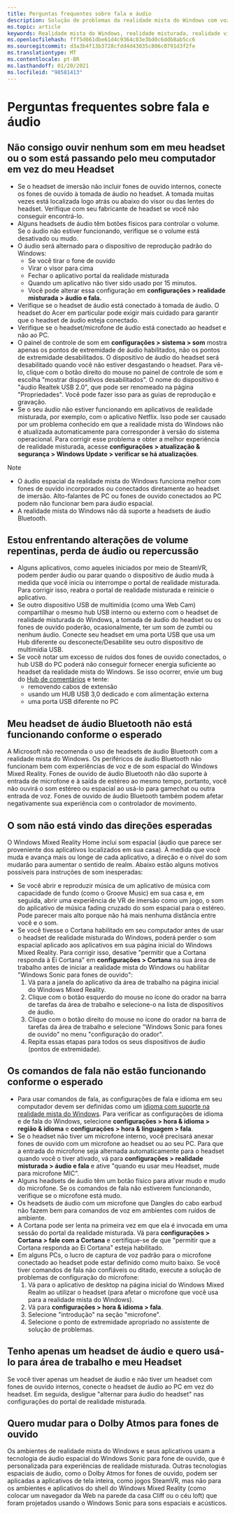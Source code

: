 ```yaml
---
title: Perguntas frequentes sobre fala e áudio
description: Solução de problemas da realidade mista do Windows com voz e áudio que vai além da nossa documentação de suporte padrão do consumidor.
ms.topic: article
keywords: Realidade mista do Windows, realidade misturada, realidade virtual, VR, Sr, solução de problemas, erros, ajuda, suporte, problemas de áudio, problemas de fala
ms.openlocfilehash: fff5d661dbe61d4c9364c83e3bd0c6ddb8ab5cc6
ms.sourcegitcommit: d3a3b4f13b3728cfdd4d43035c806c0791d3f2fe
ms.translationtype: MT
ms.contentlocale: pt-BR
ms.lasthandoff: 01/20/2021
ms.locfileid: "98581413"
---
```

# <a name="speech-and-audio-faqs"></a>Perguntas frequentes sobre fala e áudio

## <a name="i-cant-hear-any-sound-in-my-headset-or-sound-is-playing-through-my-computer-instead-of-my-headset"></a>Não consigo ouvir nenhum som em meu headset ou o som está passando pelo meu computador em vez do meu Headset

* Se o headset de imersão não incluir fones de ouvido internos, conecte os fones de ouvido à tomada de áudio no headset. A tomada muitas vezes está localizada logo atrás ou abaixo do visor ou das lentes do headset. Verifique com seu fabricante de headset se você não conseguir encontrá-lo.
* Alguns headsets de áudio têm botões físicos para controlar o volume. Se o áudio não estiver funcionando, verifique se o volume está desativado ou mudo.
* O áudio será alternado para o dispositivo de reprodução padrão do Windows: 
    * Se você tirar o fone de ouvido
    * Virar o visor para cima
    * Fechar o aplicativo portal da realidade misturada
    * Quando um aplicativo não tiver sido usado por 15 minutos. 
    * Você pode alterar essa configuração em **configurações > realidade misturada > áudio e fala.**
* Verifique se o headset de áudio está conectado à tomada de áudio. O headset do Acer em particular pode exigir mais cuidado para garantir que o headset de áudio esteja conectado.
* Verifique se o headset/microfone de áudio está conectado ao headset e não ao PC.
* O painel de controle de som em **configurações > sistema > som** mostra apenas os pontos de extremidade de áudio habilitados, não os pontos de extremidade desabilitados. O dispositivo de áudio do headset será desabilitado quando você não estiver desgastando o headset. Para vê-lo, clique com o botão direito do mouse no painel de controle de som e escolha "mostrar dispositivos desabilitados". O nome do dispositivo é "áudio Realtek USB 2.0", que pode ser renomeado na página "Propriedades". Você pode fazer isso para as guias de reprodução e gravação.
* Se o seu áudio não estiver funcionando em aplicativos de realidade misturada, por exemplo, com o aplicativo Netflix. Isso pode ser causado por um problema conhecido em que a realidade mista do Windows não é atualizada automaticamente para corresponder à versão do sistema operacional. Para corrigir esse problema e obter a melhor experiência de realidade misturada, acesse **configurações > atualização & segurança > Windows Update > verificar se há atualizações**.

> [!NOTE]
> * O áudio espacial da realidade mista do Windows funciona melhor com fones de ouvido incorporados ou conectados diretamente ao headset de imersão. Alto-falantes de PC ou fones de ouvido conectados ao PC podem não funcionar bem para áudio espacial.
> * A realidade mista do Windows não dá suporte a headsets de áudio Bluetooth.

## <a name="im-experiencing-sudden-volume-changes-lost-audio-or-buzzing"></a>Estou enfrentando alterações de volume repentinas, perda de áudio ou repercussão

* Alguns aplicativos, como aqueles iniciados por meio de SteamVR, podem perder áudio ou parar quando o dispositivo de áudio muda à medida que você inicia ou interrompe o portal de realidade misturada. Para corrigir isso, reabra o portal de realidade misturada e reinicie o aplicativo.
* Se outro dispositivo USB de multimídia (como uma Web Cam) compartilhar o mesmo hub USB interno ou externo com o headset de realidade misturada do Windows, a tomada de áudio do headset ou os fones de ouvido poderão, ocasionalmente, ter um som de zumbi ou nenhum áudio. Conecte seu headset em uma porta USB que usa um Hub diferente ou desconecte/Desabilite seu outro dispositivo de multimídia USB.
* Se você notar um excesso de ruídos dos fones de ouvido conectados, o hub USB do PC poderá não conseguir fornecer energia suficiente ao headset da realidade mista do Windows. Se isso ocorrer, envie um bug do [Hub de comentários](/hololens/hololens-feedback) e tente:
    * removendo cabos de extensão
    * usando um HUB USB 3,0 dedicado e com alimentação externa
    * uma porta USB diferente no PC

## <a name="my-bluetooth-audio-headset-isnt-working-as-expected"></a>Meu headset de áudio Bluetooth não está funcionando conforme o esperado

A Microsoft não recomenda o uso de headsets de áudio Bluetooth com a realidade mista do Windows. Os periféricos de áudio Bluetooth não funcionam bem com experiências de voz e de som espacial do Windows Mixed Reality. Fones de ouvido de áudio Bluetooth não dão suporte à entrada de microfone e à saída de estéreo ao mesmo tempo, portanto, você não ouvirá o som estéreo ou espacial ao usá-lo para gamechat ou outra entrada de voz. Fones de ouvido de áudio Bluetooth também podem afetar negativamente sua experiência com o controlador de movimento.

## <a name="sound-isnt-coming-from-expected-directions"></a>O som não está vindo das direções esperadas

O Windows Mixed Reality Home inclui som espacial (áudio que parece ser proveniente dos aplicativos localizados em sua casa). À medida que você muda e avança mais ou longe de cada aplicativo, a direção e o nível do som mudarão para aumentar o sentido de realm. Abaixo estão alguns motivos possíveis para instruções de som inesperadas:

* Se você abrir e reproduzir música de um aplicativo de música com capacidade de fundo (como o Groove Music) em sua casa e, em seguida, abrir uma experiência de VR de imersão como um jogo, o som do aplicativo de música fading cruzado do som espacial para o estéreo. Pode parecer mais alto porque não há mais nenhuma distância entre você e o som.
* Se você tivesse o Cortana habilitado em seu computador antes de usar o headset de realidade misturada do Windows, poderá perder o som espacial aplicado aos aplicativos em sua página inicial do Windows Mixed Reality. Para corrigir isso, desative "permitir que a Cortana responda à Ei Cortana" em **configurações > Cortana** na sua área de trabalho antes de iniciar a realidade mista do Windows ou habilitar "Windows Sonic para fones de ouvido":
    1. Vá para a janela do aplicativo da área de trabalho na página inicial do Windows Mixed Reality.
    2. Clique com o botão esquerdo do mouse no ícone do orador na barra de tarefas da área de trabalho e selecione-o na lista de dispositivos de áudio.
    3. Clique com o botão direito do mouse no ícone do orador na barra de tarefas da área de trabalho e selecione "Windows Sonic para fones de ouvido" no menu "configuração do orador".
    4. Repita essas etapas para todos os seus dispositivos de áudio (pontos de extremidade).

## <a name="speech-commands-are-not-working-as-expected"></a>Os comandos de fala não estão funcionando conforme o esperado

* Para usar comandos de fala, as configurações de fala e idioma em seu computador devem ser definidas como um [idioma com suporte na realidade mista do Windows](https://support.microsoft.com/help/4039262/windows-10-mixed-reality-setup-faq#Languages). Para verificar as configurações de idioma e de fala do Windows, selecione **configurações > hora & idioma > região & idioma** e **configurações > hora & linguagem > fala**.
* Se o headset não tiver um microfone interno, você precisará anexar fones de ouvido com um microfone ao headset ou ao seu PC. Para que a entrada do microfone seja alternada automaticamente para o headset quando você o tiver ativado, vá para **configurações > realidade misturada > áudio e fala** e ative "quando eu usar meu Headset, mude para microfone MIC".
* Alguns headsets de áudio têm um botão físico para ativar mudo e mudo do microfone. Se os comandos de fala não estiverem funcionando, verifique se o microfone está mudo.
* Os headsets de áudio com um microfone que Dangles do cabo earbud não fazem bem para comandos de voz em ambientes com ruídos de ambiente.
* A Cortana pode ser lenta na primeira vez em que ela é invocada em uma sessão do portal da realidade misturada. Vá para **configurações > Cortana > fale com a Cortana** e certifique-se de que "permitir que a Cortana responda ao Ei Cortana" esteja habilitado.
* Em alguns PCs, o lucro de captura de voz padrão para o microfone conectado ao headset pode estar definido como muito baixo. Se você tiver comandos de fala não confiáveis ou ditado, execute a solução de problemas de configuração do microfone:
    1. Vá para o aplicativo de desktop na página inicial do Windows Mixed Realm ao utilizar o headset (para afetar o microfone que você usa para a realidade mista do Windows).
    2. Vá para **configurações > hora & idioma > fala**.
    3. Selecione "introdução" na seção "microfone".
    4. Selecione o ponto de extremidade apropriado no assistente de solução de problemas.

## <a name="i-only-have-one-audio-headset-and-i-want-to-use-it-for-both-desktop-and-my-headset"></a>Tenho apenas um headset de áudio e quero usá-lo para área de trabalho e meu Headset

Se você tiver apenas um headset de áudio e não tiver um headset com fones de ouvido internos, conecte o headset de áudio ao PC em vez do headset. Em seguida, desligue "alternar para áudio do headset" nas configurações do portal de realidade misturada.

## <a name="i-want-to-switch-to-dolby-atmos-for-headphones"></a>Quero mudar para o Dolby Atmos para fones de ouvido

Os ambientes de realidade mista do Windows e seus aplicativos usam a tecnologia de áudio espacial do Windows Sonic para fone de ouvido, que é personalizada para experiências de realidade misturada. Outras tecnologias espaciais de áudio, como o Dolby Atmos for fones de ouvido, podem ser aplicadas a aplicativos de tela inteira, como jogos SteamVR, mas não para os ambientes e aplicativos do shell do Windows Mixed Reality (como colocar um navegador da Web na parede da casa Cliff ou o céu loft) que foram projetados usando o Windows Sonic para sons espaciais e acústicos.